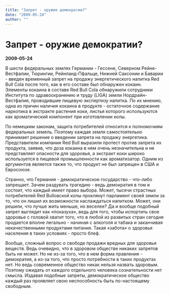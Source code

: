 ```yaml
---
title: "Запрет - оружие демократии?"
date: "2009-05-24"
author: ""
---
```


# Запрет - оружие демократии?

**2009-05-24** 

В шести федеральных землях Германии - Гессене, Северном Рейне-Вестфалии, Тюрингии, Рейнланд-Пфальце, Нижней Саксонии и Баварии - введен временный запрет на продажу энергетического напитка Red Bull Cola после того, как в его составе был обнаружен кокаин. Элементы кокаина в составе Red Bull Cola обнаружили сотрудники Института по здравоохранению и труду (LIGA) земли Нордрайн-Вестфалия, проводившие пищевую экспертизу напитка. По их мнению, одна из причин наличия кокаина в продукте - остаточное содержание наркотика в экстракте растения коки, листья которого используются как ароматический компонент при изготовлении колы.

По немецким законам, защита потребителей относится к полномочиям федеральных земель. Поэтому каждая земля самостоятельно принимает решение о введении запрета на продажу энергетика. Представители компании Red Bull выразили протест против запрета их продукта, заявив, что доза кокаина в нем очень незначительна и не представляет опасности для здоровья, а экстракт коки широко используется в пищевой промышленности как ароматизатор. Одним из аргументов является также то, что продукт не был запрещен в США и Евросоюзе.

Странно, что Германия - демократическое государство - что-либо запрещает. Зачем раздувать трагедию - ведь демократия в том и состоит, что каждый имеет право выбора. Может, тысячи страстных потребителей Red Bullовской колы проклянут парламент своей земли за то, что он лишил их возможности наслаждаться напитком. Может, они решили, что лучше жить меньше, но веселее? Да и вообще подобный запрет выглядит как «показуха», ведь для того, чтобы испортить свое здоровье с головой хватит того, что в любой из развитых стран сегодня продается вполне легально - начиная с алкоголя и табака и заканчивая некачественными продуктами питания. Такая «забота» о здоровья населения в таких условиях - просто блеф.

Вообще, сложный вопрос о свободе продажи вредных для здоровья веществ. Ведь очевидно, что в здоровом обществе никаких запретов быть не может. Но не из-за того, что в нем форма правления - демократия, а из-за того, что просто потребности в таких продуктах нет. Но ведь современное общество никак нельзя назвать здоровым. Поэтому ожидать от каждого отдельного человека сознательности нет смысла. Издавая подобные запреты, демократическое общество каждый раз проявляет свою неспособность быть по-настоящему свободным.